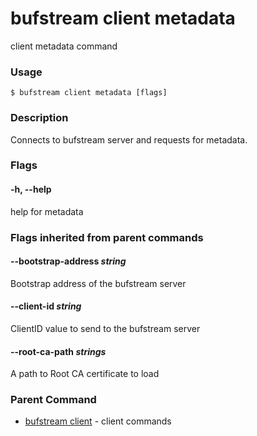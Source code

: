 # bufstream client metadata

client metadata command

### Usage

```console
$ bufstream client metadata [flags]
```

### Description

Connects to bufstream server and requests for metadata.

### Flags

#### \-h, --help

help for metadata

### Flags inherited from parent commands

#### \--bootstrap-address _string_

Bootstrap address of the bufstream server

#### \--client-id _string_

ClientID value to send to the bufstream server

#### \--root-ca-path _strings_

A path to Root CA certificate to load

### Parent Command

- [bufstream client](../) - client commands
